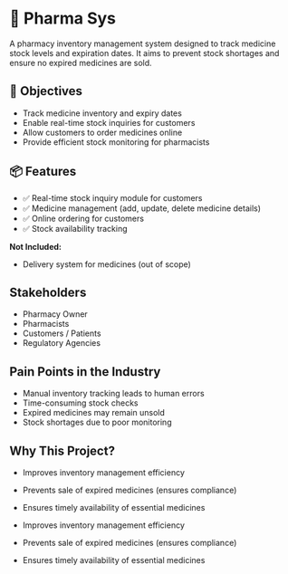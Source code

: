 # 💊 Pharma Sys

A pharmacy inventory management system designed to track medicine stock levels and expiration dates. It aims to prevent stock shortages and ensure no expired medicines are sold.

## 🚀 Objectives

- Track medicine inventory and expiry dates
- Enable real-time stock inquiries for customers
- Allow customers to order medicines online
- Provide efficient stock monitoring for pharmacists

## 📦 Features

- ✅ Real-time stock inquiry module for customers
- ✅ Medicine management (add, update, delete medicine details)
- ✅ Online ordering for customers
- ✅ Stock availability tracking

**Not Included:**
-  Delivery system for medicines (out of scope)

##  Stakeholders

- Pharmacy Owner
- Pharmacists
- Customers / Patients
- Regulatory Agencies

##  Pain Points in the Industry

- Manual inventory tracking leads to human errors
- Time-consuming stock checks
- Expired medicines may remain unsold
- Stock shortages due to poor monitoring

##  Why This Project?
- Improves inventory management efficiency
- Prevents sale of expired medicines (ensures compliance)
- Ensures timely availability of essential medicines


- Improves inventory management efficiency
- Prevents sale of expired medicines (ensures compliance)
- Ensures timely availability of essential medicines
